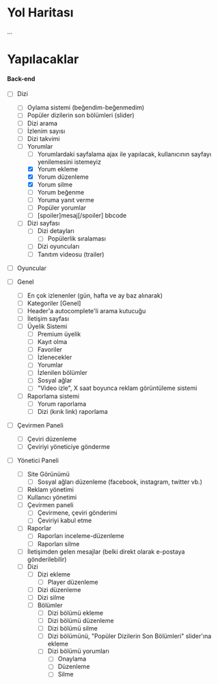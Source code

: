 # Yol Haritası
...

# Yapılacaklar
#### Back-end
  
- [ ] Dizi
  - [ ] Oylama sistemi (beğendim-beğenmedim)
  - [ ] Popüler dizilerin son bölümleri (slider)
  - [ ] Dizi arama
  - [ ] İzlenim sayısı
  - [ ] Dizi takvimi
  - [ ] Yorumlar
    - [ ] Yorumlardaki sayfalama ajax ile yapılacak, kullanıcının sayfayı yenilemesini istemeyiz
    - [x] Yorum ekleme
    - [x] Yorum düzenleme
    - [x] Yorum silme
    - [ ] Yorum beğenme
    - [ ] Yoruma yanıt verme
    - [ ] Popüler yorumlar
    - [ ] [spoiler]mesaj[/spoiler] bbcode
  - [ ] Dizi sayfası
    - [ ] Dizi detayları
      - [ ] Popülerlik sıralaması
    - [ ] Dizi oyuncuları
    - [ ] Tanıtım videosu (trailer)

- [ ] Oyuncular
  
- [ ] Genel
  - [ ] En çok izlenenler (gün, hafta ve ay baz alınarak)
  - [ ] Kategoriler [Genel]
  - [ ] Header'a autocomplete'li arama kutucuğu
  - [ ] İletişim sayfası
  - [ ] Üyelik Sistemi
    - [ ] Premium üyelik
    - [ ] Kayıt olma
    - [ ] Favoriler
    - [ ] İzlenecekler
    - [ ] Yorumlar
    - [ ] İzlenilen bölümler
    - [ ] Sosyal ağlar
    - [ ] "Video izle", X saat boyunca reklam görüntüleme sistemi
  - [ ] Raporlama sistemi
    - [ ] Yorum raporlama
    - [ ] Dizi (kırık link) raporlama
    
- [ ] Çevirmen Paneli
  - [ ] Çeviri düzenleme
  - [ ] Çeviriyi yöneticiye gönderme

- [ ] Yönetici Paneli
  - [ ] Site Görünümü
    - [ ] Sosyal ağları düzenleme (facebook, instagram, twitter vb.)
  - [ ] Reklam yönetimi
  - [ ] Kullanıcı yönetimi
  - [ ] Çevirmen paneli
    - [ ] Çevirmene, çeviri gönderimi
    - [ ] Çeviriyi kabul etme
  - [ ] Raporlar
    - [ ] Raporları inceleme-düzenleme
    - [ ] Raporları silme
  - [ ] İletişimden gelen mesajlar (belki direkt olarak e-postaya gönderilebilir)
  - [ ] Dizi
    - [ ] Dizi ekleme
      - [ ] Player düzenleme
    - [ ] Dizi düzenleme
    - [ ] Dizi silme
    - [ ] Bölümler
      - [ ] Dizi bölümü ekleme
      - [ ] Dizi bölümü düzenleme
      - [ ] Dizi bölümü silme
      - [ ] Dizi bölümünü, "Popüler Dizilerin Son Bölümleri" slider'ına ekleme
      - [ ] Dizi bölümü yorumları
        - [ ] Onaylama
        - [ ] Düzenleme
        - [ ] Silme
